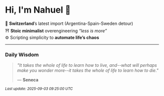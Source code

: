 # Hi, I'm Nahuel :tiger:

📍 **Switzerland**’s latest import (Argentina-Spain-Sweden detour)  
⛩️ **Stoic minimalist** overengineering *“less is more”*  
⚙️ Scripting simplicity to **automate life’s chaos**

---

### Daily Wisdom
> _"It takes the whole of life to learn how to live, and--what will perhaps make you wonder more--it takes the whole of life to learn how to die."_  
>
> — **Seneca**

<sub>*Last update: 2025-09-03 09:25:00 UTC*</sub>

